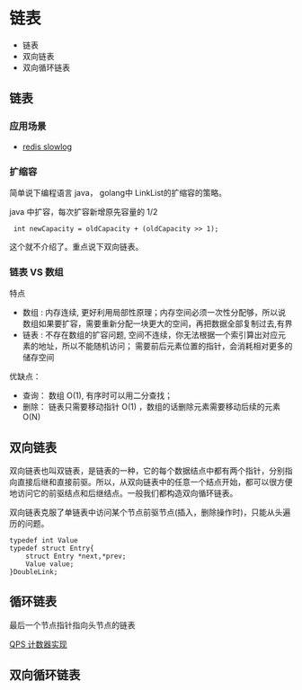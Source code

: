 # 链表

* 链表
* 双向链表
* 双向循环链表

## 链表

### 应用场景

* [redis slowlog](Redis%20slowlog.md)


### 扩缩容

简单说下编程语言 java， golang中 LinkList的扩缩容的策略。

java 中扩容，每次扩容新增原先容量的 1/2
```
 int newCapacity = oldCapacity + (oldCapacity >> 1);
```

这个就不介绍了。重点说下双向链表。


### 链表 VS 数组

特点

* 数组 : 内存连续, 更好利用局部性原理；内存空间必须一次性分配够，所以说数组如果要扩容，需要重新分配一块更大的空间，再把数据全部复制过去,有界
* 链表 : 不存在数组的扩容问题, 空间不连续，你无法根据一个索引算出对应元素的地址，所以不能随机访问； 需要前后元素位置的指针，会消耗相对更多的储存空间

优缺点：

* 查询： 数组 O(1), 有序时可以用二分查找；
* 删除： 链表只需要移动指针 O(1) ，数组的话删除元素需要移动后续的元素 O(N)




## 双向链表

双向链表也叫双链表，是链表的一种，它的每个数据结点中都有两个指针，分别指向直接后继和直接前驱。所以，从双向链表中的任意一个结点开始，都可以很方便地访问它的前驱结点和后继结点。一般我们都构造双向循环链表。

双向链表克服了单链表中访问某个节点前驱节点(插入，删除操作时)，只能从头遍历的问题。

```
typedef int Value
typedef struct Entry{
	struct Entry *next,*prev;
	Value value;
}DoubleLink;

```

## 循环链表

最后一个节点指针指向头节点的链表

[QPS 计数器实现](QPS%20Counter.md)


## 双向循环链表








